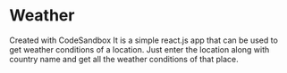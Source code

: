 # Weather
Created with CodeSandbox
It is a simple react.js app that can be used to get weather conditions of a location.
Just enter the location along with country name and get all the weather conditions of that place.
